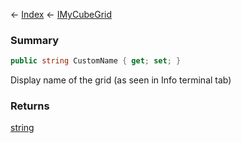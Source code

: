 ← [Index](Api-Index) ← [IMyCubeGrid](VRage.Game.ModAPI.Ingame.IMyCubeGrid)

### Summary

```csharp
public string CustomName { get; set; }
```

Display name of the grid (as seen in Info terminal tab)

### Returns

[string](https://docs.microsoft.com/en-us/dotnet/api/system.string?view=netframework-4.6)

